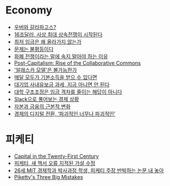 Economy
=======

* [우버와 갈라파고스?](http://www.venturesquare.net/577294)
* [16조달러, 사상 최대 상속전쟁이 시작된다](http://www.huffingtonpost.kr/nopil-kwak/story_b_6907098.html)
* [최저 임금은 왜 올라가지 않는가](http://ppss.kr/archives/38239)
* [문제는 불평등이다](http://www.huffingtonpost.kr/wonjae-lee/story_b_6937122.html)
* [화폐 전쟁이라는 말에 속지 말아야 하는 이유](http://ppss.kr/archives/38976)
* [Post-Capitalism: Rise of the Collaborative Commons](https://medium.com/basic-income/post-capitalism-rise-of-the-collaborative-commons-62b0160a7048)
* ['알래스카 모델'은 불가능한가](http://www.huffingtonpost.kr/seungsoo-ha/story_b_6953394.html)
* [매달 모두가 기본소득을 받으 수 있다면](http://www.huffingtonpost.kr/biyn/story_b_7030564.html)
* [대기업 사내유보금 과세, 지금 아니면 안 된다](http://www.huffingtonpost.kr/jeongtae-roh/story_b_6945220.html)
* [대학 구조조정은 임금 격차를 줄이는 해답이 아니다](http://ppss.kr/archives/36627)
* [Slack으로 풀어보는 경제 상황](http://ppss.kr/archives/38315)
* [자본과 금융의 근본적 변화](http://ppss.kr/archives/39907)
* [경제의 디지털 전환, ‘파괴적인 너무나 파괴적인’](http://slownews.kr/39344)

# 피케티
* [Capital in the Twenty-First Century](http://blog.naver.com/jinforest/220082744083)
* [피케티, 새 책서 오류 지적된 가설 수정](http://www.huffingtonpost.kr/2015/03/11/story_n_6844672.html)
* [26세 MIT 경제학과 박사과정 학생, 피케티 주장 반박하는 논문 내 놓아](http://newspeppermint.com/2015/03/26/mattrognlie/)
* [Piketty's Three Big Mistakes](http://www.bloombergview.com/articles/2015-03-27/piketty-s-three-big-mistakes-in-inequality-analysis)
